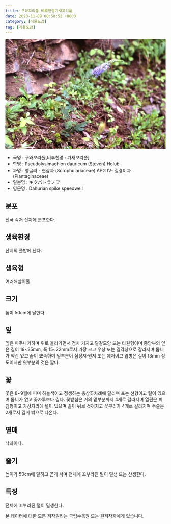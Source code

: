 ```yaml
---
title: 구와꼬리풀_비추천명가새꼬리풀
date: 2023-11-09 00:50:52 +0800
category: [식물도감]
tag: [식물도감]
---
```




![구와꼬리풀[비추천명 : 가새꼬리풀]](/assets/img/fileUpload/plants/basic/Scrophulariaceae/Veronica/9661/1_th2.JPG)
- 국명 : 구와꼬리풀[비추천명 : 가새꼬리풀]
- 학명 : Pseudolysimachion dauricum (Steven) Holub
- 과명 : 앵글러 - 현삼과 (Scrophulariaceae) APG Ⅳ- 질경이과 (Plantaginaceae)
- 일본명 : キクバトラノヲ
- 영문명 : Dahurian spike speedwell


## 분포
전국 각처 산지에 분포한다.
## 생육환경
산지의 풀밭에 난다.
## 생육형
여러해살이풀
## 크기
높이 50cm에 달한다.
## 잎
잎은 마주나기하며 위로 올라가면서 점차 커지고 달걀모양 또는 타원형이며 중앙부의 잎은 길이 18~25mm, 폭 15~22mm로서 가장 크고 우상 또는 결각상으로 갈라지며 톱니가 약간 있고 끝이 뾰족하며 밑부분이 심장저·원저 또는 예저이고 엽병은 길이 13mm 정도이지만 윗부분의 것은 짧다.
## 꽃
꽃은 8~9월에 피며 하늘색이고 정생하는 총상꽃차례에 달리며 포는 선형이고 털이 있으며 톱니가 없고 꽃자루보다 길다. 꽃받침은 거의 밑부분까지 4개로 갈라지며 열편은 피침형이고 가장자리에 털이 있으며 끝이 뒤로 젖혀지고 꽃부리가 4개로 갈라지며 수술은 2개로서 길게 밖으로 나온다.
## 열매
삭과이다.
## 줄기
높이가 50cm에 달하고 곧게 서며 전체에 꼬부라진 털이 밀생 또는 산생한다.
## 특징
전체에 꼬부라진 털이 밀생한다.






본 데이터에 대한 모든 저작권리는 국립수목원 또는 원저작자에게 있습니다.

